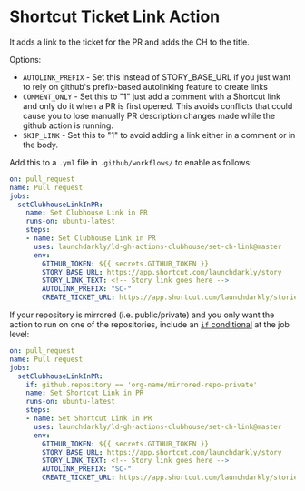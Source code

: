 # Shortcut Ticket Link Action

It adds a link to the ticket for the PR and adds the CH to the title.

Options:

  * `AUTOLINK_PREFIX` - Set this instead of STORY_BASE_URL if you just want to rely on github's prefix-based autolinking feature to create links
  * `COMMENT_ONLY` - Set this to "1" just add a comment with a Shortcut link and only do it when a PR is first opened.  This avoids conflicts that
    could cause you to lose manually PR description changes made while the github action is running.
  * `SKIP_LINK` - Set this to "1" to avoid adding a link either in a comment or in the body.

Add this to a `.yml` file in `.github/workflows/` to enable as follows:

``` yaml
on: pull_request
name: Pull request
jobs:
  setClubhouseLinkInPR:
    name: Set Clubhouse Link in PR
    runs-on: ubuntu-latest
    steps:
    - name: Set Clubhouse Link in PR
      uses: launchdarkly/ld-gh-actions-clubhouse/set-ch-link@master
      env:
        GITHUB_TOKEN: ${{ secrets.GITHUB_TOKEN }}
        STORY_BASE_URL: https://app.shortcut.com/launchdarkly/story
        STORY_LINK_TEXT: <!-- Story link goes here -->
        AUTOLINK_PREFIX: "SC-"
        CREATE_TICKET_URL: https://app.shortcut.com/launchdarkly/stories/new?template_id=<xxxxxx-xxxx-xxxx-xxxxxxxxxxx>
```

If your repository is mirrored (i.e. public/private) and you only want the action to run on one of the repositories, include an [`if` conditional](https://docs.github.com/en/actions/reference/workflow-syntax-for-github-actions#jobsjob_idif) at the job level:

``` yaml
on: pull_request
name: Pull request
jobs:
  setClubhouseLinkInPR:
    if: github.repository == 'org-name/mirrored-repo-private'
    name: Set Shortcut Link in PR
    runs-on: ubuntu-latest
    steps:
    - name: Set Shortcut Link in PR
      uses: launchdarkly/ld-gh-actions-clubhouse/set-ch-link@master
      env:
        GITHUB_TOKEN: ${{ secrets.GITHUB_TOKEN }}
        STORY_BASE_URL: https://app.shortcut.com/launchdarkly/story
        STORY_LINK_TEXT: <!-- Story link goes here -->
        AUTOLINK_PREFIX: "SC-"
        CREATE_TICKET_URL: https://app.shortcut.com/launchdarkly/stories/new?template_id=<xxxxxx-xxxx-xxxx-xxxxxxxxxxx>
```
